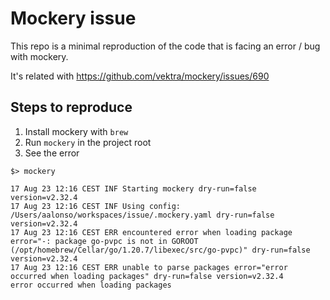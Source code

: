 # Mockery issue

This repo is a minimal reproduction of the code that is facing an error / bug with mockery.

It's related with https://github.com/vektra/mockery/issues/690

## Steps to reproduce

1. Install mockery with `brew`
2. Run `mockery` in the project root
3. See the error

```
$> mockery

17 Aug 23 12:16 CEST INF Starting mockery dry-run=false version=v2.32.4
17 Aug 23 12:16 CEST INF Using config: /Users/aalonso/workspaces/issue/.mockery.yaml dry-run=false version=v2.32.4
17 Aug 23 12:16 CEST ERR encountered error when loading package error="-: package go-pvpc is not in GOROOT (/opt/homebrew/Cellar/go/1.20.7/libexec/src/go-pvpc)" dry-run=false version=v2.32.4
17 Aug 23 12:16 CEST ERR unable to parse packages error="error occurred when loading packages" dry-run=false version=v2.32.4
error occurred when loading packages
```
